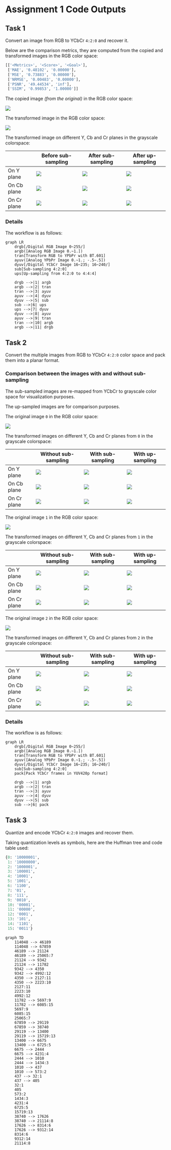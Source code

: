 # Assignment 1 Code Outputs

## Task 1

Convert an image from RGB to YCbCr `4:2:0` and recover it.

Below are the comparison metrics,
they are computed from the copied and transformed images in the RGB color space:

```python
[['<Metrics>', '<Score>', '<Goal>'],
 ['MAE', '0.48102', '0.00000'],
 ['MSE', '0.73883', '0.00000'],
 ['NRMSE', '0.00483', '0.00000'],
 ['PSNR', '49.44534', 'inf'],
 ['SSIM', '0.99853', '1.00000']]
```

The copied image *(from the original)* in the RGB color space:

[![](./task_1/foreman_qcif_0_rgb_copied.176x144.bmp)](./task_1/foreman_qcif_0_rgb_copied.176x144.bmp)

The transformed image in the RGB color space:

[![](./task_1/foreman_qcif_0_rgb_transformed.176x144.bmp)](./task_1/foreman_qcif_0_rgb_transformed.176x144.bmp)

The transformed image on different Y, Cb and Cr planes in the grayscale colorspace:

|             | Before sub-sampling | After sub-sampling | After up-sampling |
| ----------- | ------------------- | ------------------ | ----------------- |
| On Y plane  | [![](./task_1/foreman_qcif_0_y_default.176x144.bmp)](./task_1/foreman_qcif_0_y_default.176x144.bmp)   | [![](./task_1/foreman_qcif_0_y_subsampled.176x144.bmp)](./task_1/foreman_qcif_0_y_subsampled.176x144.bmp) | [![](./task_1/foreman_qcif_0_y_upsampled.176x144.bmp)](./task_1/foreman_qcif_0_y_upsampled.176x144.bmp)   |
| On Cb plane | [![](./task_1/foreman_qcif_0_cb_default.176x144.bmp)](./task_1/foreman_qcif_0_cb_default.176x144.bmp) | [![](./task_1/foreman_qcif_0_cb_subsampled.88x72.bmp)](./task_1/foreman_qcif_0_cb_subsampled.88x72.bmp)   | [![](./task_1/foreman_qcif_0_cb_upsampled.176x144.bmp)](./task_1/foreman_qcif_0_cb_upsampled.176x144.bmp) |
| On Cr plane | [![](./task_1/foreman_qcif_0_cr_default.176x144.bmp)](./task_1/foreman_qcif_0_cr_default.176x144.bmp) | [![](./task_1/foreman_qcif_0_cr_subsampled.88x72.bmp)](./task_1/foreman_qcif_0_cr_subsampled.88x72.bmp)   | [![](./task_1/foreman_qcif_0_cr_upsampled.176x144.bmp)](./task_1/foreman_qcif_0_cr_upsampled.176x144.bmp) |

### Details

The workflow is as follows:

```mermaid
graph LR
    drgb[/Digital RGB Image 0~255/]
    argb([Analog RGB Image 0.~1.])
    tran[Transform RGB to YPbPr with BT.601]
    ayuv([Analog YPbPr Image 0.~1.; -.5~.5])
    dyuv[/Digital YCbCr Image 16~235; 16~240/]
    sub[Sub-sampling 4:2:0]
    ups[Up-sampling from 4:2:0 to 4:4:4]

    drgb -->|1| argb
    argb -->|2| tran
    tran -->|3| ayuv
    ayuv -->|4| dyuv
    dyuv -->|5| sub
    sub -->|6| ups
    ups -->|7| dyuv
    dyuv -->|8| ayuv
    ayuv -->|9| tran
    tran -->|10| argb
    argb -->|11| drgb
```

## Task 2

Convert the multiple images from RGB to YCbCr `4:2:0` color space
and pack them into a planar format.

### Comparison between the images with and without sub-sampling

The sub-sampled images are re-mapped from YCbCr to grayscale color space
for visualization purposes.

The up-sampled images are for comparison purposes.

The original image `0` in the RGB color space:

[![](../assets/foreman_qcif_0_rgb.bmp)](../assets/foreman_qcif_0_rgb.bmp)

The transformed images on different Y, Cb and Cr planes
from `0` in the grayscale colorspace:

|             | Without sub-sampling | With sub-sampling | With up-sampling |
| ----------- | -------------------- | ----------------- | ---------------- |
| On Y plane  | [![](./task_2/foreman_qcif_0_y_without_subsampling.176x144.bmp)](./task_2/foreman_qcif_0_y_without_subsampling.176x144.bmp)   | [![](./task_2/foreman_qcif_0_y_with_subsampling.176x144.bmp)](./task_2/foreman_qcif_0_y_with_subsampling.176x144.bmp) | [![](./task_2/foreman_qcif_0_y_with_upsampling.176x144.bmp)](./task_2/foreman_qcif_0_y_with_uppampling.176x144.bmp)   |
| On Cb plane | [![](./task_2/foreman_qcif_0_cb_without_subsampling.176x144.bmp)](./task_2/foreman_qcif_0_cb_without_subsampling.176x144.bmp) | [![](./task_2/foreman_qcif_0_cb_with_subsampling.88x72.bmp)](./task_2/foreman_qcif_0_cb_with_subsampling.88x72.bmp)   | [![](./task_2/foreman_qcif_0_cb_with_upsampling.176x144.bmp)](./task_2/foreman_qcif_0_cb_with_upsampling.176x144.bmp) |
| On Cr plane | [![](./task_2/foreman_qcif_0_cr_without_subsampling.176x144.bmp)](./task_2/foreman_qcif_0_cr_without_subsampling.176x144.bmp) | [![](./task_2/foreman_qcif_0_cr_with_subsampling.88x72.bmp)](./task_2/foreman_qcif_0_cr_with_subsampling.88x72.bmp)   | [![](./task_2/foreman_qcif_0_cr_with_upsampling.176x144.bmp)](./task_2/foreman_qcif_0_cr_with_upsampling.176x144.bmp) |

The original image `1` in the RGB color space:

[![](../assets/foreman_qcif_1_rgb.bmp)](../assets/foreman_qcif_1_rgb.bmp)

The transformed images on different Y, Cb and Cr planes
from `1` in the grayscale colorspace:

|             | Without sub-sampling | With sub-sampling | With up-sampling |
| ----------- | -------------------- | ----------------- | ---------------- |
| On Y plane  | [![](./task_2/foreman_qcif_1_y_without_subsampling.176x144.bmp)](./task_2/foreman_qcif_1_y_without_subsampling.176x144.bmp)   | [![](./task_2/foreman_qcif_1_y_with_subsampling.176x144.bmp)](./task_2/foreman_qcif_1_y_with_subsampling.176x144.bmp) | [![](./task_2/foreman_qcif_1_y_with_upsampling.176x144.bmp)](./task_2/foreman_qcif_1_y_with_uppampling.176x144.bmp)   |
| On Cb plane | [![](./task_2/foreman_qcif_1_cb_without_subsampling.176x144.bmp)](./task_2/foreman_qcif_1_cb_without_subsampling.176x144.bmp) | [![](./task_2/foreman_qcif_1_cb_with_subsampling.88x72.bmp)](./task_2/foreman_qcif_1_cb_with_subsampling.88x72.bmp)   | [![](./task_2/foreman_qcif_1_cb_with_upsampling.176x144.bmp)](./task_2/foreman_qcif_1_cb_with_upsampling.176x144.bmp) |
| On Cr plane | [![](./task_2/foreman_qcif_1_cr_without_subsampling.176x144.bmp)](./task_2/foreman_qcif_1_cr_without_subsampling.176x144.bmp) | [![](./task_2/foreman_qcif_1_cr_with_subsampling.88x72.bmp)](./task_2/foreman_qcif_1_cr_with_subsampling.88x72.bmp)   | [![](./task_2/foreman_qcif_1_cr_with_upsampling.176x144.bmp)](./task_2/foreman_qcif_1_cr_with_upsampling.176x144.bmp) |

The original image `2` in the RGB color space:

[![](../assets/foreman_qcif_2_rgb.bmp)](../assets/foreman_qcif_2_rgb.bmp)

The transformed images on different Y, Cb and Cr planes
from `2` in the grayscale colorspace:

|             | Without sub-sampling | With sub-sampling | With up-sampling |
| ----------- | -------------------- | ----------------- | ---------------- |
| On Y plane  | [![](./task_2/foreman_qcif_2_y_without_subsampling.176x144.bmp)](./task_2/foreman_qcif_2_y_without_subsampling.176x144.bmp)   | [![](./task_2/foreman_qcif_2_y_with_subsampling.176x144.bmp)](./task_2/foreman_qcif_2_y_with_subsampling.176x144.bmp) | [![](./task_2/foreman_qcif_2_y_with_upsampling.176x144.bmp)](./task_2/foreman_qcif_2_y_with_uppampling.176x144.bmp)   |
| On Cb plane | [![](./task_2/foreman_qcif_2_cb_without_subsampling.176x144.bmp)](./task_2/foreman_qcif_2_cb_without_subsampling.176x144.bmp) | [![](./task_2/foreman_qcif_2_cb_with_subsampling.88x72.bmp)](./task_2/foreman_qcif_2_cb_with_subsampling.88x72.bmp)   | [![](./task_2/foreman_qcif_2_cb_with_upsampling.176x144.bmp)](./task_2/foreman_qcif_2_cb_with_upsampling.176x144.bmp) |
| On Cr plane | [![](./task_2/foreman_qcif_2_cr_without_subsampling.176x144.bmp)](./task_2/foreman_qcif_2_cr_without_subsampling.176x144.bmp) | [![](./task_2/foreman_qcif_2_cr_with_subsampling.88x72.bmp)](./task_2/foreman_qcif_2_cr_with_subsampling.88x72.bmp)   | [![](./task_2/foreman_qcif_2_cr_with_upsampling.176x144.bmp)](./task_2/foreman_qcif_2_cr_with_upsampling.176x144.bmp) |


### Details

The workflow is as follows:

```mermaid
graph LR
    drgb[/Digital RGB Image 0~255/]
    argb([Analog RGB Image 0.~1.])
    tran[Transform RGB to YPbPr with BT.601]
    ayuv([Analog YPbPr Image 0.~1.; -.5~.5])
    dyuv[/Digital YCbCr Image 16~235; 16~240/]
    sub[Sub-sampling 4:2:0]
    pack[Pack YCbCr frames in YUV420p format]

    drgb -->|1| argb
    argb -->|2| tran
    tran -->|3| ayuv
    ayuv -->|4| dyuv
    dyuv -->|5| sub
    sub -->|6| pack
```

## Task 3

Quantize and encode YCbCr `4:2:0` images and recover them.

Taking quantization levels as symbols, here are the Huffman tree and code table used:

```python
{0: '10000001',
 1: '10000000',
 2: '1000001',
 3: '100001',
 4: '10001',
 5: '1001',
 6: '1100',
 7: '01',
 8: '111',
 9: '0010',
 10: '00001',
 11: '00000',
 12: '0001',
 13: '101',
 14: '1101',
 15: '0011'}
```

```mermaid
graph TD
    114048 --> 46189
    114048 --> 67859
    46189 --> 21124
    46189 --> 25065:7
    21124 --> 9342
    21124 --> 11782
    9342 --> 4350
    9342 --> 4992:12
    4350 --> 2127:11
    4350 --> 2223:10
    2127:11
    2223:10
    4992:12
    11782 --> 5697:9
    11782 --> 6085:15
    5697:9
    6085:15
    25065:7
    67859 --> 29119
    67859 --> 38740
    29119 --> 13400
    29119 --> 15719:13
    13400 --> 6675
    13400 --> 6725:5
    6675 --> 2444
    6675 --> 4231:4
    2444 --> 1010
    2444 --> 1434:3
    1010 --> 437
    1010 --> 573:2
    437 --> 32:1
    437 --> 405
    32:1
    405
    573:2
    1434:3
    4231:4
    6725:5
    15719:13
    38740 --> 17626
    38740 --> 21114:8
    17626 --> 8314:6
    17626 --> 9312:14
    8314:6
    9312:14
    21114:8

```

